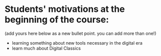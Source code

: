 # Students' motivations at the beginning of the course:

(add yours here below as a new bullet point. you can add more than one!)

- learning something about new tools necessary in the digital era
- learn much about Digital Classics
